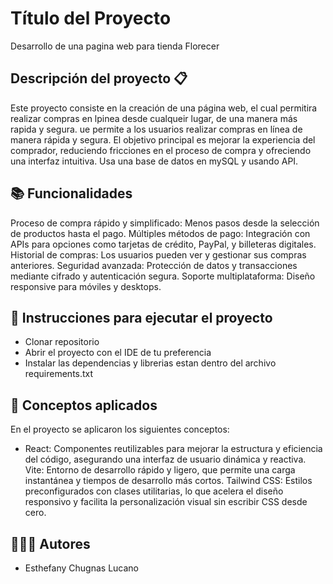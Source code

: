 # Título del Proyecto
Desarrollo de una pagina web para tienda Florecer


## Descripción del proyecto 📋
Este proyecto consiste en la creación de una página web, el cual permitira realizar compras en lpinea desde cualqueir lugar, de una manera más rapida y segura.
ue permite a los usuarios realizar compras en línea de manera rápida y segura. El objetivo principal es mejorar la experiencia del comprador, reduciendo fricciones en el proceso de compra y ofreciendo una interfaz intuitiva.
Usa una base de datos en mySQL y usando API.

## 📚 Funcionalidades 
Proceso de compra rápido y simplificado: Menos pasos desde la selección de productos hasta el pago.
Múltiples métodos de pago: Integración con APIs para opciones como tarjetas de crédito, PayPal, y billeteras digitales.
Historial de compras: Los usuarios pueden ver y gestionar sus compras anteriores.
Seguridad avanzada: Protección de datos y transacciones mediante cifrado y autenticación segura.
Soporte multiplataforma: Diseño responsive para móviles y desktops.


## 🚀 Instrucciones para ejecutar el proyecto
- Clonar repositorio
- Abrir el proyecto con el IDE de tu preferencia
- Instalar las dependencias y librerias estan dentro del archivo requirements.txt

## 📄 Conceptos aplicados 
En el proyecto se aplicaron los siguientes conceptos:

- React: Componentes reutilizables para mejorar la estructura y eficiencia del código, asegurando una interfaz de usuario dinámica y reactiva.
Vite: Entorno de desarrollo rápido y ligero, que permite una carga instantánea y tiempos de desarrollo más cortos.
Tailwind CSS: Estilos preconfigurados con clases utilitarias, lo que acelera el diseño responsivo y facilita la personalización visual sin escribir CSS desde cero.

## 👩🏻‍💻 Autores
- Esthefany Chugnas Lucano
